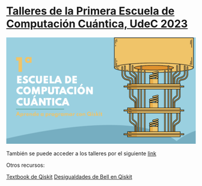 # [Talleres de la Primera Escuela de Computación Cuántica, UdeC 2023](https://www.miroptics.cl/ecc/)

![]( https://raw.githubusercontent.com/LucianoPereiraValenzuela/ECC_UDEC_2023/main/logo_ECC_Udec_2023.png )

También se puede acceder a los talleres por el siguiente [link](https://drive.google.com/drive/folders/1J7VybblZCY4qylStdPu75WgR4dKAOfkW?usp=share_link)

Otros recursos:

[Textbook de Qiskit](https://qiskit.org/textbook/preface.html)
[Desigualdades de Bell en Qiskit](https://github.com/fequinteros/bell_checker)


